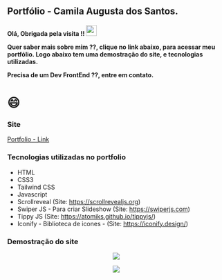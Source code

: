 ## Portfólio - Camila Augusta dos Santos.

<h4>
 Olá, Obrigada pela visita !!  <img src="https://media.giphy.com/media/hvRJCLFzcasrR4ia7z/giphy.gif" width="25px"/>
 

 Quer saber mais sobre mim ??, clique no link abaixo, para acessar meu portfólio. Logo abaixo tem uma demostração do site, e tecnologias utilizadas.
 
 Precisa de um Dev FrontEnd ??, entre em contato.

 </h4>
 <h1>
 😄 
 </h1>

### Site
[Portfolio - Link](https://camila-github.github.io/portfolio-camila/)

### Tecnologias utilizadas no portfolio

- HTML 
- CSS3
- Tailwind CSS
- Javascript
- Scrollreveal (Site: https://scrollrevealjs.org)
- Swiper JS - Para criar Slideshow (Site: https://swiperjs.com)
- Tippy JS (Site: https://atomiks.github.io/tippyjs/)
- Iconify - Biblioteca de icones - (Site: https://iconify.design/)

### Demostração do site

<p align="center">
   <img src="https://github.com/camila-github/portfolio-camila/blob/main/docs/video-index.gif"/>
</p>

<p align="center">
   <img src="https://github.com/camila-github/portfolio-camila/blob/main/docs/video-curr.gif"/>
</p>
